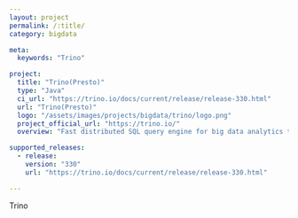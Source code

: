 ```yaml
---
layout: project
permalink: /:title/
category: bigdata

meta:
  keywords: "Trino"

project:
  title: "Trino(Presto)"
  type: "Java"
  ci_url: "https://trino.io/docs/current/release/release-330.html"
  url: "Trino(Presto)"
  logo: "/assets/images/projects/bigdata/trino/logo.png"
  project_official_url: "https://trino.io/"
  overview: "Fast distributed SQL query engine for big data analytics that helps you explore your data universe."

supported_releases:
  - release:
    version: "330"
    url: "https://trino.io/docs/current/release/release-330.html" 

---
```


<p>Trino</p>
